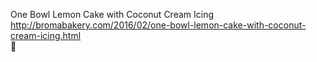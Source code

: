 One Bowl Lemon Cake with Coconut Cream Icing	http://bromabakery.com/2016/02/one-bowl-lemon-cake-with-coconut-cream-icing.html	
਍